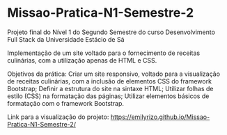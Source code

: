 # Missao-Pratica-N1-Semestre-2
Projeto final do Nível 1 do Segundo Semestre do curso Desenvolvimento Full Stack da Universidade Estácio de Sá

Implementação de um site voltado para o fornecimento de receitas culinárias, com a utilização apenas de HTML e CSS.

Objetivos da prática:
Criar um site responsivo, voltado para a visualização de receitas culinárias, com a inclusão de elementos CSS do framework Bootstrap;
Definir a estrutura do site na sintaxe HTML;
Utilizar folhas de estilo (CSS) na formatação das páginas;
Utilizar elementos básicos de formatação com o framework Bootstrap.

Link para a visualização do projeto: https://emilyrizo.github.io/Missao-Pratica-N1-Semestre-2/
